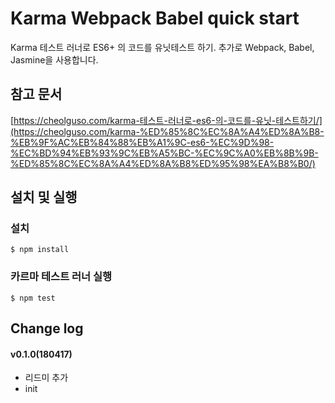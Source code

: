 # Karma Webpack Babel quick start
Karma 테스트 러너로 ES6+ 의 코드를 유닛테스트 하기. 추가로 Webpack, Babel, Jasmine을 사용합니다.

## 참고 문서
[https://cheolguso.com/karma-테스트-러너로-es6-의-코드를-유닛-테스트하기/](https://cheolguso.com/karma-%ED%85%8C%EC%8A%A4%ED%8A%B8-%EB%9F%AC%EB%84%88%EB%A1%9C-es6-%EC%9D%98-%EC%BD%94%EB%93%9C%EB%A5%BC-%EC%9C%A0%EB%8B%9B-%ED%85%8C%EC%8A%A4%ED%8A%B8%ED%95%98%EA%B8%B0/)

## 설치 및 실행
### 설치
```
$ npm install
```
### 카르마 테스트 러너 실행
```
$ npm test
```

## Change log
#### v0.1.0(180417)
* 리드미 추가
* init